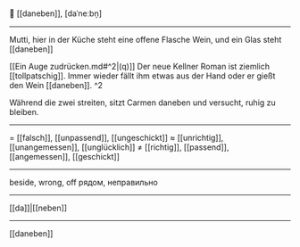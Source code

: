 😬 [[daneben]], [daˈneːbn̩]

---
Mutti, hier in der Küche steht eine offene Flasche Wein, und ein Glas steht [[daneben]]

[[Ein Auge zudrücken.md#^2|(q)]] Der neue Kellner Roman ist ziemlich [[tollpatschig]]. Immer wieder fällt ihm etwas aus der Hand oder er gießt den Wein [[daneben]]. ^2

Während die zwei streiten, sitzt Carmen daneben und versucht, ruhig zu bleiben. 

---
= [[falsch]], [[unpassend]], [[ungeschickt]]
≈ [[unrichtig]], [[unangemessen]], [[unglücklich]]
≠ [[richtig]], [[passend]], [[angemessen]], [[geschickt]]

---
beside, wrong, off
рядом, неправильно

---
[[da]]|[[neben]]

---
[[daneben]]
